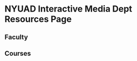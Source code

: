 NYUAD Interactive Media Dept Resources Page
===========================================

Faculty
-------

Courses
-------

